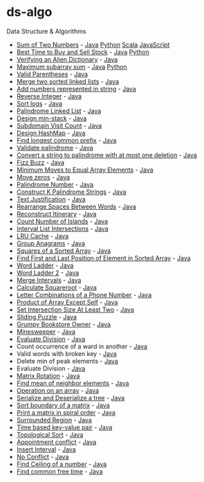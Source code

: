 # ds-algo
Data Structure &amp; Algorithms

- [Sum of Two Numbers](./Solution.md#sum-of-two-numbers) - [Java](java/com/dsalgo/practice/TwoSumLE.java) [Python](./python/TwoSumLE.py) [Scala](./scala/src/com/ds/scala/practice/TwoSumLE.scala) [JavaScript](./javascript/two_sum.js)
- [Best Time to Buy and Sell Stock](./Solution.md#best-time-to-buy-and-sell-stock) - [Java](java/com/dsalgo/practice/BuyAndSellStockLE.java) [Python](./python/BuyAndSellStockLE.py)
- [Verifying an Alien Dictionary](./Solution.md#verifying-an-alien-dictionary) - [Java](java/com/dsalgo/practice/VerifyingAnAlienDictionary.java)
- [Maximum subarray sum](./Solution.md#maximum-subarray-sum) - [Java](java/com/dsalgo/practice/SubArrayMaximumSum.java) [Python](./python/SubArrayMaximumSum.py)
- [Valid Parentheses](./Solution.md#valid-parentheses) - [Java](java/com/dsalgo/practice/ValidateParentheses.java)
- [Merge two sorted linked lists](./Solution.md#merge-two-sorted-linked-lists) - [Java](java/com/dsalgo/practice/MergeTwoSortedLinkedList.java)
- [Add numbers represented in string](./Solution.md#add-numbers-represented-in-string) - [Java](java/com/dsalgo/practice/AddTwoNumbers.java)
- [Reverse Integer](./Solution.md#reverse-integer) - [Java](java/com/dsalgo/practice/ReverseInteger.java)
- [Sort logs](./Solution.md#sort-logs) - [Java](java/com/dsalgo/practice/SortLogs.java)
- [Palindrome Linked List](./Solution.md#palindrome-linked-list) - [Java](java/com/dsalgo/practice/PalindromeLinkedList.java)
- [Design min-stack](./Solution.md#design-min-stack) - [Java](java/com/dsalgo/practice/MinStack.java)
- [Subdomain Visit Count](./Solution.md#subdomain-visit-count) - [Java](java/com/dsalgo/practice/SubDomainCount.java)
- [Design HashMap](./Solution.md#design-hashmap) - [Java](java/com/dsalgo/practice/DesignHashMap.java)
- [Find longest common prefix](./Solution.md#find-longest-common-prefix) - [Java](java/com/dsalgo/practice/LongestCommonPrefix.java)
- [Validate palindrome](./Solution.md#validate-palindrome) - [Java](java/com/dsalgo/practice/ValidPalindrome.java)
- [Convert a string to palindrome with at most one deletion](./Solution.md#convert-a-string-to-palindrome-with-at-most-one-deletion) - [Java](java/com/dsalgo/practice/ConvertAStringToPalindrome.java)
- [Fizz Buzz](./Solution.md#fizz-buzz) - [Java](java/com/dsalgo/practice/FizzBuzz.java)
- [Minimum Moves to Equal Array Elements](./Solution.md#minimum-moves-to-equal-array-elements) - [Java](java/com/dsalgo/practice/MinimumMovesToEqualArray.java)
- [Move zeros](./Solution.md#move-zeros) - [Java](java/com/dsalgo/practice/MoveZeros.java)
- [Palindrome Number](./Solution.md#palindrome-number) - [Java](java/com/dsalgo/practice/PalindromeNumber.java)
- [Construct K Palindrome Strings](./Solution.md#construct-k-palindrome-strings) - [Java](java/com/dsalgo/practice/ConstructKPalindromeStrings.java)
- [Text Justification](./Solution.md#text-justification) - [Java](java/com/dsalgo/practice/TextJustification.java)
- [Rearrange Spaces Between Words](./Solution.md#rearrange-spaces-between-words) - [Java](java/com/dsalgo/practice/RearrangeSpacesBetweenWords.java)
- [Reconstruct Itinerary](./Solution.md#reconstruct-itinerary) - [Java](java/com/dsalgo/practice/ReconstructItinerary.java)
- [Count Number of Islands](./Solution.md#count-number-of-islands]) - [Java](java/com/dsalgo/practice/NumberOfIslands.java)
- [Interval List Intersections](./Solution.md#interval-list-intersections) - [Java](java/com/dsalgo/practice/IntervalListIntersections.java)
- [LRU Cache](./Solution.md#lru-cache) - [Java](java/com/dsalgo/practice/LeastRecentlyUsedCache.java)
- [Group Anagrams](./Solution.md#group-anagrams) - [Java](java/com/dsalgo/practice/GroupAnagrams.java)
- [Squares of a Sorted Array](./Solution.md#squares-of-a-sorted-array) - [Java](java/com/dsalgo/practice/SquaresOfASortedArray.java)
- [Find First and Last Position of Element in Sorted Array](./Solution.md#find-first-and-last-position-of-element-in-sorted-array) - [Java](java/com/dsalgo/practice/Find1stAnd2ndPositionInSortedArray.java)
- [Word Ladder](./Solution.md#word-ladder) - [Java](java/com/dsalgo/practice/WordLadder.java)
- [Word Ladder 2](./Solution.md#word-ladder-2) - [Java](java/com/dsalgo/practice/WordLadder2.java)
- [Merge Intervals](./Solution.md#merge-intervals) - [Java](java/com/dsalgo/practice/MergeIntervals.java)
- [Calculate Squareroot](./Solution.md#calculate-squareroot) - [Java](java/com/dsalgo/practice/SquareRoot.java)
- [Letter Combinations of a Phone Number](./Solution.md#letter-combinations-of-a-phone-number) - [Java](java/com/dsalgo/practice/PhoneLetterCombination.java)
- [Product of Array Except Self](./Solution.md#product-of-array-except-self) - [Java](java/com/dsalgo/practice/CalculateProductExceptItself.java)
- [Set Intersection Size At Least Two](./Solution.md#set-intersection-size-at-least-twAo) - [Java](java/com/dsalgo/practice/CalculateProductExceptItself.java)
- [Sliding Puzzle](./Solution.md#sliding-puzzle) - [Java](java/com/dsalgo/practice/SlidingPuzzle.java)
- [Grumpy Bookstore Owner](./Solution.md#grumpy-bookstore-owner) - [Java](java/com/dsalgo/practice/GrumpyBookstoreOwner.java)
- [Minesweeper](./Solution.md#minesweeper) - [Java](java/com/dsalgo/practice/Minesweeper.java)
- [Evaluate Division](./Solution.md#evaluate-division) - [Java](java/com/dsalgo/practice/Minesweeper.java)
- Count occurrence of a ward in another - [Java](java/com/dsalgo/practice/CountAStringInAnother.java)
- Valid words with broken key - [Java](java/com/dsalgo/practice/BrokenPhoneKeyboard.java)
- Delete min of peak elements - [Java](java/com/dsalgo/practice/DeleteMinOfPeak.java)
- Evaluate Division - [Java](java/com/dsalgo/practice/EvaluateDivision.java)
- [Matrix Rotation]() - [Java](java/com/dsalgo/practice/MatrixRotation.java)
- [Find mean of neighbor elements]() - [Java](java/com/dsalgo/practice/MeanOfNeighbor.java)
- [Operation on an array]() - [Java](java/com/dsalgo/practice/OperationAddMin.java)
- [Serialize and Deserialize a tree]() - [Java](java/com/dsalgo/practice/SerializeDeserializeTree.java)
- [Sort boundary of a matrix]() - [Java](java/com/dsalgo/practice/SortBoundaryOfMatrix.java)
- [Print a matrix in spiral order]() - [Java](java/com/dsalgo/practice/SpiralMatrix.java)
- [Surrounded Region]() - [Java](java/com/dsalgo/practice/SurroundedRegions.java)
- [Time based key-value pair]() - [Java](java/com/dsalgo/practice/TimeBasedKeyValueStore.java)
- [Topological Sort]() - [Java](java/com/dsalgo/practice/TopologicalSortKahn.java)
- [Appointment conflict]() - [Java](java/com/dsalgo/practice/AppointmentConflict.java)
- [Insert Interval]() - [Java](java/com/dsalgo/practice/InsertInterval.java)
- [No Conflict]() - [Java](java/com/dsalgo/practice/BestTeamWithNoConflicts.java)
- [Find Ceiling of a number]() - [Java](java/com/dsalgo/practice/CeilingOfANumber.java)
- [Find common free time]() - [Java](java/com/dsalgo/practice/CommonFreeTime.java)
